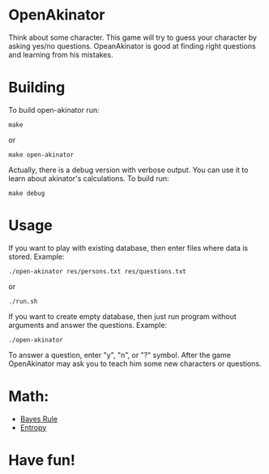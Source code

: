 # OpenAkinator

Think about some character. This game will try to guess your character by
asking yes/no questions. OpeanAkinator is good at finding right questions and
learning from his mistakes.

# Building

To build open-akinator run:
```
make
```
or
```
make open-akinator
```

Actually, there is a debug version with verbose output. You can use it to learn
about akinator's calculations. To build run:
```
make debug
```

# Usage
If you want to play with existing database, then enter files where data is
stored. Example:
```
./open-akinator res/persons.txt res/questions.txt
```
or
```
./run.sh
```
If you want to create empty database, then just run program without arguments
and answer the questions. Example:
```
./open-akinator
```
To answer a question, enter "y", "n", or "?" symbol. After the game OpenAkinator
may ask you to teach him some new characters or questions.

# Math:

* [Bayes Rule](https://arbital.com/p/bayes_rule/)
* [Entropy](https://en.wikipedia.org/wiki/Entropy_(information_theory))

# Have fun!

